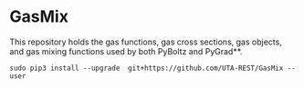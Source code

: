 # GasMix
This repository holds the gas functions, gas cross sections, gas objects, and gas mixing functions used by both PyBoltz and PyGrad**.


```
sudo pip3 install --upgrade  git+https://github.com/UTA-REST/GasMix --user
```
